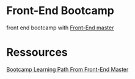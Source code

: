 # Front-End Bootcamp
front end bootcamp with [Front-End master](https://frontendmasters.com/bootcamp/)

# Ressources

[Bootcamp Learning Path From Front-End Master](https://frontendmasters.com/bootcamp/)<br>